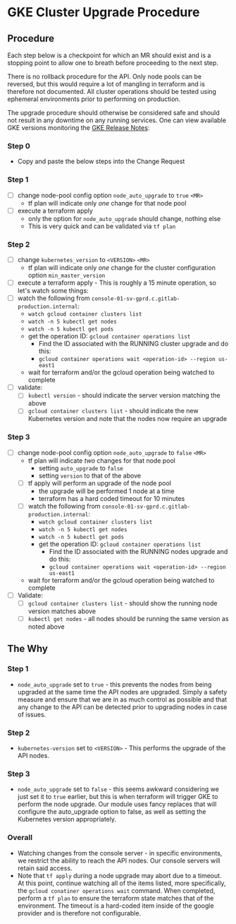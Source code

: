 # GKE Cluster Upgrade Procedure

## Procedure

Each step below is a checkpoint for which an MR should exist and is a stopping
point to allow one to breath before proceeding to the next step.

There is no rollback procedure for the API.  Only node pools can be reversed,
but this would require a lot of mangling in terraform and is therefore not
documented.  All cluster operations should be tested using ephemeral
environments prior to performing on production.

The upgrade procedure should otherwise be considered safe and should not result in
any downtime on any running services.  One can view available GKE versions
monitoring the [GKE Release Notes]:

### Step 0

* Copy and paste the below steps into the Change Request

### Step 1

* [ ] change node-pool config option `node_auto_upgrade` to `true` `<MR>`
  * tf plan will indicate only _one_ change for that node pool
* [ ] execute a terraform apply
  * only the option for `node_auto_upgrade` should change, nothing else
  * This is very quick and can be validated via `tf plan`

### Step 2

* [ ] change `kubernetes_version` to `<VERSION>` `<MR>`
  * tf plan will indicate only _one_ change for the cluster configuration option
    `min_master_version`
* [ ] execute a terraform apply - This is roughly a 15 minute operation, so
  let's watch some things:
* [ ] watch the following from
  `console-01-sv-gprd.c.gitlab-production.internal`:
  * `watch gcloud container clusters list`
  * `watch -n 5 kubectl get nodes`
  * `watch -n 5 kubectl get pods`
  * get the operation ID: `gcloud container operations list`
    * Find the ID associated with the RUNNING cluster upgrade and do this:
    * `gcloud container operations wait <operation-id> --region us-east1`
  * wait for terraform and/or the gcloud operation being watched to complete
* [ ] validate:
  * [ ] `kubectl version` - should indicate the server version matching the
    above
  * [ ] `gcloud container clusters list` - should indicate the new Kubernetes
    version and note that the nodes now require an upgrade

### Step 3

* [ ] change node-pool config option `node_auto_upgrade` to `false` `<MR>`
  * tf plan will indicate _two_ changes for that node pool
    * setting `auto_upgrade` to `false`
    * setting `version` to that of the above
  * [ ] tf apply will perform an upgrade of the node pool
    * the upgrade will be performed 1 node at a time
    * terraform has a hard coded timeout for 10 minutes
  * [ ] watch the following from
    `console-01-sv-gprd.c.gitlab-production.internal`:
    * `watch gcloud container clusters list`
    * `watch -n 5 kubectl get nodes`
    * `watch -n 5 kubectl get pods`
    * get the operation ID: `gcloud container operations list`
      * Find the ID associated with the RUNNING nodes upgrade and do this:
      * `gcloud container operations wait <operation-id> --region us-east1`
  * wait for terraform and/or the gcloud operation being watched to complete
* [ ] Validate:
  * [ ] `gcloud container clusters list` - should show the running node version
    matches above
  * [ ] `kubectl get nodes` - all nodes should be running the same version as
    noted above

## The Why

### Step 1

* `node_auto_upgrade` set to `true` - this prevents the nodes from being
  upgraded at the same time the API nodes are upgraded.  Simply a safety measure
  and ensure that we are in as much control as possible and that any change to
  the API can be detected prior to upgrading nodes in case of issues.

### Step 2

* `kubernetes-version` set to `<VERSION>` - This performs the upgrade of the API
  nodes.

### Step 3

* `node_auto_upgrade` set to `false` - this seems awkward considering we just
  set it to `true` earlier, but this is when terraform will trigger GKE to
  perform the node upgrade.  Our module uses fancy replaces that will configure
  the auto_upgrade option to false, as well as setting the Kubernetes version
  appropriately.

### Overall

* Watching changes from the console server - in specific environments, we
  restrict the ability to reach the API nodes.  Our console servers will retain
  said access.
* Note that `tf apply` during a node upgrade may abort due to a timeout.  At
  this point, continue watching all of the items listed, more specifically, the
  `gcloud conatiner operations wait` command.  When completed, perform a `tf
  plan` to ensure the terraform state matches that of the environment.  The
  timeout is a hard-coded item inside of the google provider and is therefore
  not configurable.

[GKE Release Notes]: https://cloud.google.com/kubernetes-engine/docs/release-notes
